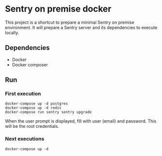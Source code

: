 # Sentry on premise docker

This project is a shortcut to prepare a minimal Sentry on premise environment. It will prepare a Sentry server and its dependencies to execute locally.

## Dependencies
- Docker
- Docker composer

## Run
### First execution
```
docker-compose up -d postgres
docker-compose up -d redis 
docker-compose run sentry sentry upgrade
```

When the user prompt is displayed, fill with user (email) and password. This will be the root credentials.

### Next executions
```
docker-compose up -d
```
